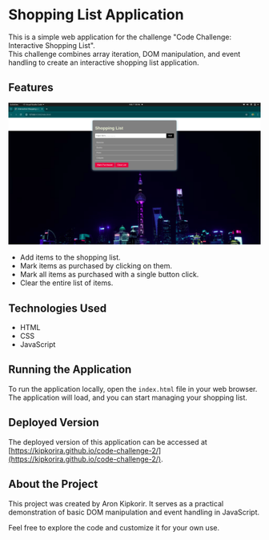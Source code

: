 # Shopping List Application

This is a simple web application for the challenge "Code Challenge: Interactive Shopping List". <br>
This challenge combines array iteration, DOM manipulation, and event handling to create an interactive shopping list application.

## Features
![Shopping List Screenshot](/Screenshot%20from%202024-07-07%2000-46-45.png)
- Add items to the shopping list.
- Mark items as purchased by clicking on them.
- Mark all items as purchased with a single button click.
- Clear the entire list of items.

## Technologies Used

- HTML
- CSS
- JavaScript

## Running the Application

To run the application locally, open the `index.html` file in your web browser. The application will load, and you can start managing your shopping list.

## Deployed Version

The deployed version of this application can be accessed at [https://kipkorira.github.io/code-challenge-2/](https://kipkorira.github.io/code-challenge-2/).

## About the Project

This project was created by Aron Kipkorir. It serves as a practical demonstration of basic DOM manipulation and event handling in JavaScript.

Feel free to explore the code and customize it for your own use.
